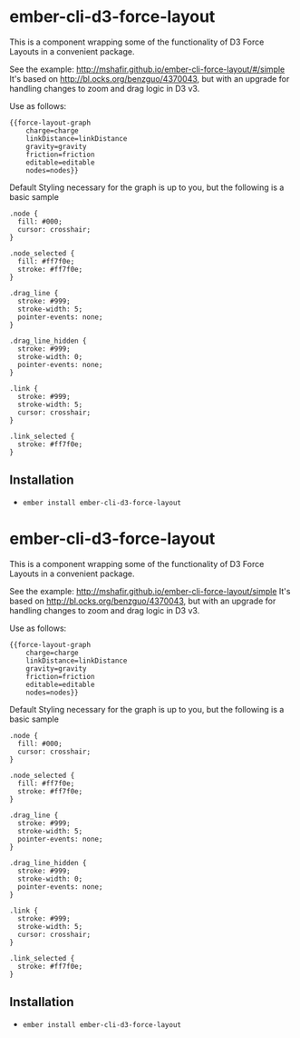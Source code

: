 # ember-cli-d3-force-layout

This is a component wrapping some of the functionality of D3 Force Layouts in
a convenient package. 

See the example: http://mshafir.github.io/ember-cli-force-layout/#/simple
It's based on http://bl.ocks.org/benzguo/4370043, but with an upgrade for handling changes to zoom and drag logic in D3 v3.

Use as follows:

```
{{force-layout-graph 
 	charge=charge 
 	linkDistance=linkDistance 
 	gravity=gravity 
 	friction=friction 
 	editable=editable 
 	nodes=nodes}}
 ```

Default Styling necessary for the graph is up to you, but the following is a basic sample

```
.node {
  fill: #000;
  cursor: crosshair;
}

.node_selected {
  fill: #ff7f0e;
  stroke: #ff7f0e;
}

.drag_line {
  stroke: #999;
  stroke-width: 5;
  pointer-events: none;
}

.drag_line_hidden {
  stroke: #999;
  stroke-width: 0;
  pointer-events: none;
}

.link {
  stroke: #999;
  stroke-width: 5;
  cursor: crosshair;
}

.link_selected {
  stroke: #ff7f0e;
}
```


## Installation

* `ember install ember-cli-d3-force-layout`
# ember-cli-d3-force-layout

This is a component wrapping some of the functionality of D3 Force Layouts in
a convenient package. 

See the example: http://mshafir.github.io/ember-cli-force-layout/simple
It's based on http://bl.ocks.org/benzguo/4370043, but with an upgrade for handling changes to zoom and drag logic in D3 v3.

Use as follows:

```
{{force-layout-graph 
 	charge=charge 
 	linkDistance=linkDistance 
 	gravity=gravity 
 	friction=friction 
 	editable=editable 
 	nodes=nodes}}
 ```

Default Styling necessary for the graph is up to you, but the following is a basic sample

```
.node {
  fill: #000;
  cursor: crosshair;
}

.node_selected {
  fill: #ff7f0e;
  stroke: #ff7f0e;
}

.drag_line {
  stroke: #999;
  stroke-width: 5;
  pointer-events: none;
}

.drag_line_hidden {
  stroke: #999;
  stroke-width: 0;
  pointer-events: none;
}

.link {
  stroke: #999;
  stroke-width: 5;
  cursor: crosshair;
}

.link_selected {
  stroke: #ff7f0e;
}
```


## Installation

* `ember install ember-cli-d3-force-layout`
